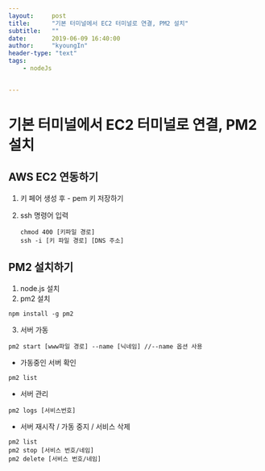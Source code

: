 ```yaml
---
layout:     post
title:      "기본 터미널에서 EC2 터미널로 연결, PM2 설치"
subtitle:   ""
date:       2019-06-09 16:40:00
author:     "kyoungIn"
header-type: "text"
tags:
    - nodeJs


---
```


# 기본 터미널에서 EC2 터미널로 연결, PM2 설치



## AWS EC2 연동하기 

1. 키 페어 생성 후 - pem 키 저장하기

2. ssh 명령어 입력

   ```
   chmod 400 [키파일 경로]
   ssh -i [키 파일 경로] [DNS 주소]
   ```



## PM2 설치하기

1. node.js 설치
2. pm2 설치

```
npm install -g pm2
```

3. 서버 가동

```
pm2 start [www파일 경로] --name [닉네임] //--name 옵션 사용
```



- 가동중인 서버 확인 

```
pm2 list
```

- 서버 관리

```
pm2 logs [서비스번호]
```

- 서버 재시작 / 가동 중지 / 서비스 삭제

```
pm2 list
pm2 stop [서비스 번호/네임]
pm2 delete [서비스 번호/네임]
```

